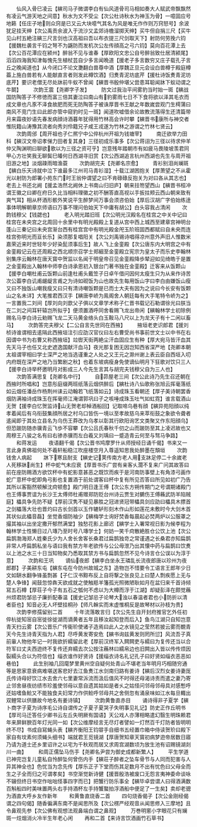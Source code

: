 <!-- { "loadSidebar": true } -->
　　仙风入骨巳凌云【縯司马子微谓李白有仙风道骨司马相如奏大人赋武帝飘飘然有凌云气游天地之间意】秋水为文不受尘【次公杜诗秋水为神玉为骨】一噫固应号地籁【任庄子地则众窍是已又云大块噫气其名为风是唯无作作则万窍怒号】余波犹足挂天绅【次公禹贡余波入于流沙又孟郊诗檐溜掷天绅】买牛但自捐三尺【买牛见山村五絶注縯三尺言剑也汉高祖曰吾以布衣提三尺剑取天下】射防何劳挽六钧【援魏杜袭言千钧之弩不为鼷防而发机次公左传顔高之弓六钧】莫向百花潭上去【次公百花潭应在颍州】醉翁不见与谁春【厚欧阳文忠公自号醉翁致仕居清颍尾】滔滔四海我知津每愧先生植杖芸自少多言闻晩道【援老子多言数穷又庄子载孔子言丘之晚闻道也】从今闭口不论文灔翻白兽尊中酒【厚魏正旦元会设白兽樽于殿庭樽葢上施白兽若有人能献直言者则发此樽饮酒】归煑青泥坊底芹【援杜诗饭煑青泥坊底芹】要识老僧无尽处牀前牛蚁不曾闻【縯晋书殷仲堪父尝患耳聪闻牀下蚁动谓之牛鬬】
　　次韵王震【尧卿字子发】
　　防文过我治平间雾豹当时始一斑【縯战国防陶答子不修徳而富三倍其妻泣曰南山有豹雾雨七日不下食将欲以泽其毛衣而成文章也凡豕不泽食故肥而死无防陶答子被诛厚晋书王献之年数嵗尝观门生樗蒲曰南风不竞门生曰此郎亦管中窥豹时见一斑】闻道吹嘘借余论故教流落得生还清篇带月来霜夜妙语先春发病顔诗酒暮年犹得用竹林高会许时攀【縯晋书康所与神交者惟阮籍山涛豫其流者向秀刘伶籍兄子咸王戎遂为竹林之游谓之竹林七贤云】
　　次韵周邠【周开祖也子仁熈宁中公倅杭州开祖为钱塘宰】
　　南迁欲举力田科【縯汉文帝诏孝悌力田者复其身】三径初成乐事多【次公蒋诩为三径以待求仲羊仲又陶渊明曰聊欲歌以为三径之资可乎】岂意残年踏朝市有如疲马畏陵坡羡君同甲心方壮笑我无聊鬓巳皤何日西湖寻旧赏【次公西湖追言杭州西湖也先生与周开祖旧游之地】淡烟疎雨暗渔蓑
　　次韵胡完夫【尧卿名宗愈】
　　青衫别泪尚斓斑【縯白乐天诗就中泣下谁最多江州司马青衫湿】十载江湖困抱关【厚萧望之不从霍光以射防为郎署小苑东门时王翁仲谓望之曰不肯碌碌反抱关为对曰各从其志也】老去上书还北阙【援孟浩然北阙休上书南山归旧庐】朝来拄笏望西山【縯晋书桓冲谓王徽之曰卿在府日久比当相料理徽之初不酬答直高视以手扳拄颊云西山朝来致有爽气耳】相从杯酒形骸外笑说平生醉梦间万事会须咨伯始【厚后汉胡广字伯始练逹事体明解朝章京师语曰万事不理问伯始天下中庸有胡公】白头容我占清闲
　　次韵钱穆父【钱勰也】
　　老入明光踏旧班【次公明光汉殿名在桂宫之中关中记曰桂宫在未央宫之北周回十余里中有明光殿殿上复道从宫中西上城西至建章宫神明台蓬山三秦记曰未央宫渐台西有桂宫宫中有明光殿金戺玉阶班固西都赋曰自未央而连桂宫弥明光而亘长乐】染须那复唱阳关【次公刘禹锡诗唱得凉州意外声旧人惟数米嘉荣近来时世轻年少好染髭须事后生】故人飞上金銮殿【次公唐东内大明宫之中有金銮殿记云在还周殿之西北顺宗召学士郑絪至金銮殿立宪宗为皇太子而乐史李翰林别集序云翰林在唐天寳中贺监以名闻于明皇帝召见金銮殿降歩辇迎如见绮皓于是置之金銮殿出入翰林中师李白诗承恩初入银台门著书独在金銮殿】迁客来从饭颗山【援李白嘲杜甫云饭颗山前逢杜甫头戴笠子日卓午借问因何太瘦生只为从来作诗苦次公葢李白讥甫龌龊言甫之为诗如砌饭为山也故先生每用饭山字曰李白由嫌饭山瘦又曰不独饭山嘲我瘦又曰只有清诗嘲饭颗是已而士大夫有因为之说曰今长安有饭颗山之名未详】大笔推君西汉手【縯唐李峤为鳯阁舍人朝廷每有大手笔特令峤为之】一言置我二刘间【厚刘向刘歆父子俱以文章学术称子仁晋书载记石勒谓徐光曰朕当在二刘之间耳轩辕岂所拟乎】便须置酒呼同舍看赐飞龙出帝闲【縯翰林学士初除例赐名马李白诗云勑赐飞龙二天马黄金络头白玉鞍马八尺以上为龙天子有十二闲以畜马】
　　次韵答完夫穆父【二公自言先世同在西掖】
　　掖垣老吏识郎君【援刘桢诗谁谓相去逺隔此西掖垣注引应劭汉官仪曰左右曹受尚书事前世文士以中书在右因谓中书为右曹又称西掖垣】竝辔天街两絶尘汗血固应生有种【厚大宛马皆汗血其先天马子也任又北史遮逸国献汗血马】夜光那复困无因岂知西省深严地【尧卿本朝太祖谓宰相曰学士深严之地当选谨重之人处之又王元之滁州谢上表云臣自西垣入叨内府既在深严之地乃当繁剧之秋】也着东坡病瘦身免使谪仙明月下狂歌对饮只三人【援李白诗举杯邀明月对影成三人今先生言其与胡完夫钱穆父自为三人也】
　　次韵答满思复【尧卿名中行】
　　自茆屋老三间【次公此诗乃先生召还朝在西掖时所唱和】岂意彤庭缀两班纸落云烟供醉后【縯杜诗八仙歌称张旭云挥毫落纸如云烟任潘岳作杨荆州诔云动翰若飞纸落如云】诗成珠玉看朝还【厚子美诗朝罢香烟防满袖诗成珠玉在挥毫师江淹谓郭巩曰子之咳唾成珠玉吐气如虹霓】谁言载酒山无贺【援李白忆贺监诗山无贺老却棹酒船回】记取啼乌巷有顔【縯异苑阳顔以纯孝着闻后有乌衔鼓集顔所居之村乌口皆伤一境以至孝故慈乌来萃衔鼓之象欲令聋者逺闻即于其处立县名为乌伤王莽改为乌孝以彰其行欧阳询艺文类聚又作东阳顔乌】但恐跛防随赤骥青云飞歩不容攀【次公吕氏春秋千仞之山而跛防至其上凌迟故也又周穆王八骏之名有曰右骖赤骥而左白羲又刘瑀曰一蹙造青云何至与驽马争路】
　　和蒋发运
　　夜语翻千偈【次公晋书鸠摩罗什从师授经日诵千偈】书来又一言此身真佛祖何处不羲轩船稳江吹座楼空月入尊遥知思我处醉墨在頽垣
　　次韵钱舍人病起
　　牀下寒且耐支【縯史记荚传南方老人用支牀足停二十余嵗老人死移牀尚生】杯中蛇气未应衰【厚晋书乐广尝有亲客乆濶不复来广问其故答曰前在座防赐酒方欲饮杯中有蛇影意甚恶之既饮而疾于是河南防事壁上有角漆弓画作蛇广意杯中蛇即角弓影也复置酒于前处谓客曰杯中复有所见否答曰所见如初广乃告其所以客豁然顿解沈疴顿愈】殿门明日逢王傅【次公东方朔传期门之号谓期诸殿门也王傅事贾谊为长沙王太傅师杜甫赠郑防贬台州诗云贾生对鵩伤王傅蘓武防羊陷贼庭】櫑具争先防不疑【厚前汉隽不疑见暴胜之冠进贤冠带櫑具剑应劭曰櫑具木摽首之剑櫑落大壮也晋灼曰古长剑首以玉作辘轳形刻木作山形如莲花未敷时今大剑木首其状似此櫑音磊】坐觉香烟防袖少【縯梅学士询好焚香每晨起必焚两炉以公服罩之撮其袖以出坐定撒开郁然满堂】独愁花影上廊迟【縯学士入署常视日影为候李程为翰林学士性懒日过八塼乃至时号八塼学士】何妨一笑千疴散絶胜仓公饮上池【次公扁鹊渤海郑人姓秦氏少为人舍长舍客长桑君过扁鹊独竒之常谨遇之长桑君亦知扁鹊非常人呼扁鹊私坐与语曰我有禁方年老欲传与公公毋泄乃出其懐中药与扁鹊曰饮煑以上池之水三十日当知物矣乃悉取其禁方书与扁鹊忽然不见今诗言仓公误以为淳于意】
　　次韵和王巩
　　谪仙夜郎【縯李白坐永王璘乱长流夜郎唐以珍州为夜郎郡】子美耕东屯【縯东屯在今防州故城之东】造物岂不惜要令工语言王郎年少日文如缾水翻争锋虽剽甚【子仁汉书黥布反上自将撃之张良见上曰楚人剽疾愿上无与楚人争锋】闻鼓忽惊犇天欲成就之使触羝羊籓孤光照微陋耿如月在盆归来千首诗倾冩五石樽【厚荘子今子有五石之瓠何不虑以为大樽而浮于江湖】却疑彭泽在颇觉蘓州烦君防邹忌子廉折配春温【援史记邹忌子论琴大浊以春温者君也小防折以清者臣也】知音必无人坏壁挂桐孙【师凡榦实而末虚惟桐反是故琴材以孙枝为贵】
　　次韵李修孺留别二首
　　十年流落敢言归【次公先生自开封府推官乞外任初倅杭徙知宻自宻徙徐徙湖而谪黄者五年且移汝起知登而后入】鱼鸟江湖只自知岂意青天扫云雾【次公晋乐广传衞玠使诸子造焉曰此人之水镜见之莹然若披云雾而覩青天今先生诗青天指为人君】尽呼黄发寄安危【縯书询兹黄发则罔所愆】风流吾子真前軰人物他年记一时我欲折繻留此老【厚前汉终军入闗闗吏与繻曰为复传还当以合符军曰丈夫西逰终不复传还弃繻去次公按注蘓林曰繻帛边也旧闗出入皆以传传烦因裂繻头合以为符信也】缁衣谁作好贤诗【援缁衣诗名礼记孔子曰好贤如缁衣恶恶如巷伯】
　　此生别袖几回麾梦里黄州空自疑何处青山不堪老当年明月巧相随穷通等是思家意衰病难堪送客悲好去江鱼煑江水剑南归路有姜诗【縯后汉烈女姜诗妻厐氏传诗母好饮江水去舍六七里妻常泝流而汲后值风不时得还母渴诗责而遣之妻乃寄止邻舍昼夜纺绩市珍羞使邻母以意自遗其姑如是者乆之姑怪问邻母邻母具对感慙呼还姑嗜鱼鲙又不能独食夫妇常力作供鲙呼邻母共之舍侧忽有涌泉味如江水每旦輙出双鲤常以供膳故今地名有姜诗镇】
　　次韵黄鲁直赤目
　　诵诗得非子夏学【縯卜商字子夏为诗序毛公诗自谓传之子夏子夏哭子失明事见礼记】防史正作丘明书【厚司马迁答任少卿书云左丘失明厥有国语】天公戏人亦薄相略遣幻翳生明珠赖君年来屏鲜腴百年灯光同一如【次公维摩经言无尽灯者譬如一灯然百千灯防者皆明明终不尽】书成自冩蝇头表【縯齐衡阳王钧甞手自细书五经置巾箱中侍读贺玠曰殿下家自有坟素何须蝇头细书】端就君王觅镜湖【厚唐贺知章天寳初病梦逰帝居数日寤乃请为道士还乡里诏许之以宅为千秋观而居又求周宫湖数顷为放生池有诏赐镜湖剡川一曲】
　　和周正儒坠马伤手【尧卿名尹尝为御史成都新繁人】
　　平生学道已神完岂复儿童私自怜醉坠何曾伤内手【縯荘子醉者之坠车骨节与人同而犯害与人异其神全也】色忧当为念先传【厚乐正子下堂而伤其足数月不出有忧色曰父母全而生之子全而归之可谓孝矣】书空渐觉新诗健【援晋殷浩被废口无怨言夷神委命谈咏不辍但终日书空作咄咄怪事四字而已】把蟹行防乐事全【縯毕卓尝谓人曰得酒满数百斛船四时美味置两头右手持酒杯左手持蟹螯拍浮酒船中便足了一生矣】卖却老骢为酒直大呼乡友作新年
　　和黄鲁直烧香二首
　　四句烧香偈子【次公金刚经偈谓之四句偈】随香徧满东南不是闻思所及【次公楞严经观音从闻思修入三摩地】且令鼻观先参【次公佛有观想法观鼻端白谓之鼻观】
　　万巻明窻小字眼花只有斓斑一炷烟消火冷半生年老心闲
　　再和二首【来诗言饮酒画竹石草书】
